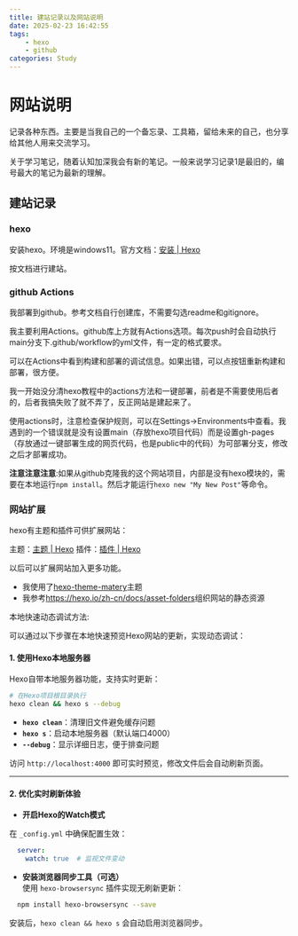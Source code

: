 ```yaml
---
title: 建站记录以及网站说明
date: 2025-02-23 16:42:55
tags:
    - hexo
    - github
categories: Study
---
```


# 网站说明

记录各种东西。主要是当我自己的一个备忘录、工具箱，留给未来的自己，也分享给其他人用来交流学习。

关于学习笔记，随着认知加深我会有新的笔记。一般来说学习记录1是最旧的，编号最大的笔记为最新的理解。

## 建站记录

### hexo

安装hexo。环境是windows11。官方文档：[安装 | Hexo](https://hexo.io/zh-cn/docs/setup)

按文档进行建站。

### github Actions

我部署到github。参考文档自行创建库，不需要勾选readme和gitignore。

我主要利用Actions。github库上方就有Actions选项。每次push时会自动执行main分支下.github/workflow的yml文件，有一定的格式要求。

可以在Actions中看到构建和部署的调试信息。如果出错，可以点按钮重新构建和部署，很方便。

我一开始没分清hexo教程中的actions方法和一键部署，前者是不需要使用后者的，后者我搞失败了就不弄了，反正网站是建起来了。

使用actions时，注意检查保护规则，可以在Settings->Environments中查看。我遇到的一个错误就是没有设置main（存放hexo项目代码）而是设置gh-pages（存放通过一键部署生成的网页代码，也是public中的代码）为可部署分支，修改之后才部署成功。

**注意注意注意**:如果从github克隆我的这个网站项目，内部是没有hexo模块的，需要在本地运行`npm install`。然后才能运行`hexo new "My New Post"`等命令。

### 网站扩展

hexo有主题和插件可供扩展网站：

主题：[主题 | Hexo](https://hexo.io/zh-cn/docs/themes)
插件：[插件 | Hexo](https://hexo.io/zh-cn/docs/plugins)

以后可以扩展网站加入更多功能。

- 我使用了[hexo-theme-matery]([text](https://github.com/blinkfox/hexo-theme-matery))主题
- 我参考<https://hexo.io/zh-cn/docs/asset-folders>组织网站的静态资源

本地快速动态调试方法:

可以通过以下步骤在本地快速预览Hexo网站的更新，实现动态调试：

#### **1. 使用Hexo本地服务器**

Hexo自带本地服务器功能，支持实时更新：

```bash
# 在Hexo项目根目录执行
hexo clean && hexo s --debug

```

- **`hexo clean`**：清理旧文件避免缓存问题
- **`hexo s`**：启动本地服务器（默认端口4000）
- **`--debug`**：显示详细日志，便于排查问题

访问 `http://localhost:4000` 即可实时预览，修改文件后会自动刷新页面。

---

#### **2. 优化实时刷新体验**

- **开启Hexo的Watch模式**  

在 `_config.yml` 中确保配置生效：

```yaml
  server:
    watch: true  # 监视文件变动
```

- **安装浏览器同步工具（可选）**  
  使用 `hexo-browsersync` 插件实现无刷新更新：

```bash
  npm install hexo-browsersync --save
```

安装后，`hexo clean && hexo s` 会自动启用浏览器同步。
